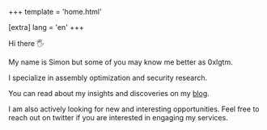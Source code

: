 +++
template = 'home.html'

[extra]
lang = 'en'
+++

Hi there 🖐️

My name is Simon but some of you may know me better as 0xlgtm.

I specialize in assembly optimization and security research.

You can read about my insights and discoveries on my [blog](./blog).

I am also actively looking for new and interesting opportunities. Feel free to reach out on twitter if you are interested in engaging my services.